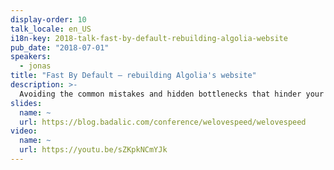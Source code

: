 ```yaml
---
display-order: 10
talk_locale: en_US
i18n-key: 2018-talk-fast-by-default-rebuilding-algolia-website
pub_date: "2018-07-01"
speakers:
  - jonas
title: "Fast By Default — rebuilding Algolia's website"
description: >-
  Avoiding the common mistakes and hidden bottlenecks that hinder your site from going fast on all devices and different network conditions by considering multiple options and choosing the one that works best for you. Best practices and common tips do not always apply and you might actually find that they hurt your website’s performance.
slides:
  name: ~
  url: https://blog.badalic.com/conference/welovespeed/welovespeed
video:
  name: ~
  url: https://youtu.be/sZKpkNCmYJk
---
```

